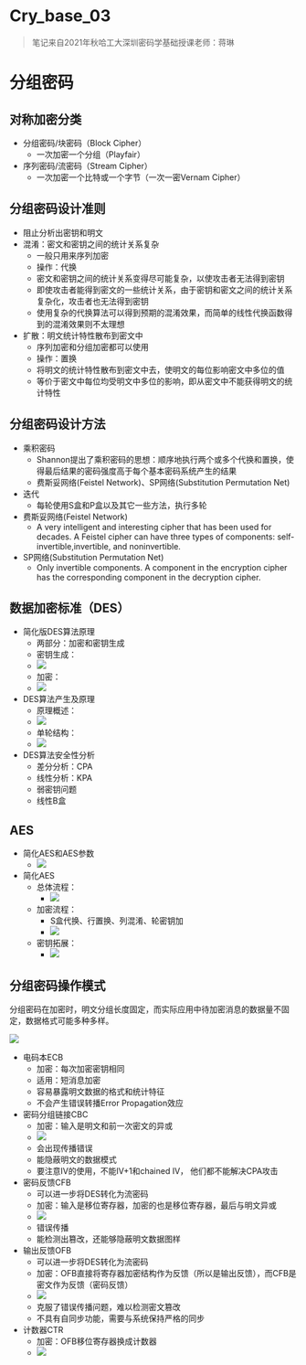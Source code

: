 # Cry_base_03

> 笔记来自2021年秋哈工大深圳密码学基础授课老师：蒋琳

# 分组密码
## 对称加密分类
- 分组密码/块密码（Block Cipher）
    - 一次加密一个分组（Playfair）
- 序列密码/流密码（Stream Cipher）
    - 一次加密一个比特或一个字节（一次一密Vernam Cipher）
## 分组密码设计准则
- 阻止分析出密钥和明文
- 混淆：密文和密钥之间的统计关系复杂
    - 一般只用来序列加密
    - 操作：代换
    - 密文和密钥之间的统计关系变得尽可能复杂，以使攻击者无法得到密钥
    - 即使攻击者能得到密文的一些统计关系，由于密钥和密文之间的统计关系复杂化，攻击者也无法得到密钥
    - 使用复杂的代换算法可以得到预期的混淆效果，而简单的线性代换函数得到的混淆效果则不太理想
- 扩散：明文统计特性散布到密文中
    - 序列加密和分组加密都可以使用
    - 操作：置换
    - 将明文的统计特性散布到密文中去，使明文的每位影响密文中多位的值
    - 等价于密文中每位均受明文中多位的影响，即从密文中不能获得明文的统计特性
## 分组密码设计方法
- 乘积密码
    - Shannon提出了乘积密码的思想：顺序地执行两个或多个代换和置换，使得最后结果的密码强度高于每个基本密码系统产生的结果
    - 费斯妥网络(Feistel Network)、SP网络(Substitution Permutation Net)
- 迭代
    - 每轮使用S盒和P盒以及其它一些方法，执行多轮
- 费斯妥网络(Feistel Network)
    - A very intelligent and interesting cipher that has been used for decades. A Feistel cipher can have three types of components: self-invertible,invertible, and noninvertible. 
- SP网络(Substitution Permutation Net)
    - Only invertible components. A component in the encryption cipher has the corresponding component in the decryption cipher. 
## 数据加密标准（DES）
- 简化版DES算法原理
    - 两部分：加密和密钥生成
    - 密钥生成：
    - ![](https://raw.githubusercontent.com/QizhengZou/Drawing_bed/main/20211217115627.png)
    - 加密：
    - ![](https://raw.githubusercontent.com/QizhengZou/Drawing_bed/main/20211217115848.png)
- DES算法产生及原理
    - 原理概述：
    - ![](https://raw.githubusercontent.com/QizhengZou/Drawing_bed/main/20211217120045.png)
    - 单轮结构：
    - ![](https://raw.githubusercontent.com/QizhengZou/Drawing_bed/main/20211217120201.png)
- DES算法安全性分析
    - 差分分析：CPA
    - 线性分析：KPA
    - 弱密钥问题
    - 线性B盒
## AES
- 简化AES和AES参数
    - ![](https://raw.githubusercontent.com/QizhengZou/Drawing_bed/main/20211217120503.png)
- 简化AES
    - 总体流程：
        - ![](https://raw.githubusercontent.com/QizhengZou/Drawing_bed/main/20211217120601.png)
    - 加密流程：
        - S盒代换、行置换、列混淆、轮密钥加
        - ![](https://raw.githubusercontent.com/QizhengZou/Drawing_bed/main/20211217120719.png)
    - 密钥拓展：
        - ![](https://raw.githubusercontent.com/QizhengZou/Drawing_bed/main/20211217120750.png)
## 分组密码操作模式
分组密码在加密时，明文分组长度固定，而实际应用中待加密消息的数据量不固定，数据格式可能多种多样。

![](https://raw.githubusercontent.com/QizhengZou/Drawing_bed/main/20211219090638.png)

- 电码本ECB
    - 加密：每次加密密钥相同
    - 适用：短消息加密
    - 容易暴露明文数据的格式和统计特征
    - 不会产生错误转播Error Propagation效应
- 密码分组链接CBC
    - 加密：输入是明文和前一次密文的异或
    - ![](https://raw.githubusercontent.com/QizhengZou/Drawing_bed/main/20211219090926.png)
    - 会出现传播错误    
    - 能隐蔽明文的数据模式
    - 要注意IV的使用，不能IV+1和chained IV， 他们都不能解决CPA攻击
- 密码反馈CFB
    - 可以进一步将DES转化为流密码
    - 加密：输入是移位寄存器，加密的也是移位寄存器，最后与明文异或
    - ![](https://raw.githubusercontent.com/QizhengZou/Drawing_bed/main/20211219091026.png)
    - 错误传播
    - 能检测出篡改，还能够隐蔽明文数据图样
- 输出反馈OFB
    - 可以进一步将DES转化为流密码
    - 加密：OFB直接将寄存器加密结构作为反馈（所以是输出反馈），而CFB是密文作为反馈（密码反馈）
    - ![](https://raw.githubusercontent.com/QizhengZou/Drawing_bed/main/20211219091128.png)
    - 克服了错误传播问题，难以检测密文篡改
    - 不具有自同步功能，需要与系统保持严格的同步
- 计数器CTR
    - 加密：OFB移位寄存器换成计数器
    - ![](https://raw.githubusercontent.com/QizhengZou/Drawing_bed/main/20211219091227.png)

